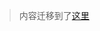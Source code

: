 > 内容迁移到了[这里](https://github.com/search?q=owner%3Awx-chevalier%20owner%3Awx-chevalier%20f13e1d2e-a199-4304-beb1-dc66b50de53b&type=code)
